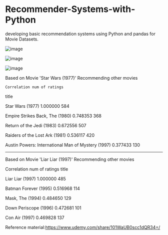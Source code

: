 # Recommender-Systems-with-Python

 developing basic recommendation systems using Python and pandas for Movie Datasets.



![image](https://user-images.githubusercontent.com/48589838/77850242-c0431b80-71ee-11ea-9080-989a937584c8.png)

![image](https://user-images.githubusercontent.com/48589838/77850245-c46f3900-71ee-11ea-8230-a37590463e0d.png)

![image](https://user-images.githubusercontent.com/48589838/77850246-c76a2980-71ee-11ea-9265-bf091c15f9e0.png)


Based on Movie 'Star Wars (1977)' Recommending other movies


	Correlation	num of ratings
title		

Star Wars (1977)	1.000000	584

Empire Strikes Back, The (1980)	0.748353	368

Return of the Jedi (1983)	0.672556	507

Raiders of the Lost Ark (1981)	0.536117	420

Austin Powers: International Man of Mystery (1997)	0.377433	130





--------------------------------------------------------------------------------------------------


Based on Movie 'Liar Liar (1997)' Recommending other movies

Correlation	num of ratings
title		

Liar Liar (1997)	1.000000	485

Batman Forever (1995)	0.516968	114

Mask, The (1994)	0.484650	129

Down Periscope (1996)	0.472681	101

Con Air (1997)	0.469828	137





Reference material:https://www.udemy.com/share/101WaUB0scc1dQR34=/


